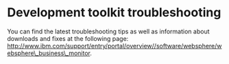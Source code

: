 # Development toolkit troubleshooting

You can find the latest troubleshooting tips as well as information about downloads and fixes at
the following page: http://www.ibm.com/support/entry/portal/overview//software/websphere/websphere\_business\_monitor.
